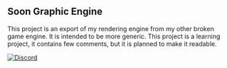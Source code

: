## Soon Graphic Engine

This project is an export of my rendering engine from my other broken game engine. It is intended to be more generic.
This project is a learning project, it contains few comments, but it is planned to make it readable.

[![Discord](https://img.shields.io/discord/463752820026376202.svg?label=&logo=discord&logoColor=ffffff&color=7389D8&labelColor=6A7EC2)](https://discord.gg/7sndjb)